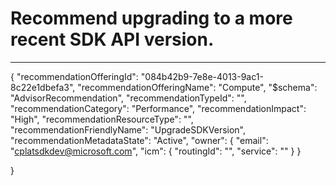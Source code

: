 <properties
          pageTitle="Upgrade to the latest SDK version"
          description ="Send a recommendation that the user should update their SDK version to the most recent majorr version."
          authors="adsandor"
          ms.author="cplatsdkdev"
          articleId=""
          selfHelpType="advisorRecommendationMetadata"
          cloudEnvironments="Public"
          ownershipId=""
/>

# Recommend upgrading to a more recent SDK API version.
---
{ 
"recommendationOfferingId": "084b42b9-7e8e-4013-9ac1-8c22e1dbefa3",
"recommendationOfferingName": "Compute",
"$schema": "AdvisorRecommendation",
"recommendationTypeId": "",
"recommendationCategory": "Performance", 
"recommendationImpact": "High",
"recommendationResourceType": "",
"recommendationFriendlyName": "UpgradeSDKVersion",
"recommendationMetadataState": "Active",
"owner": { "email": "cplatsdkdev@microsoft.com", 
          "icm": { "routingId": "",
                  "service": ""
                  }
        }

}

